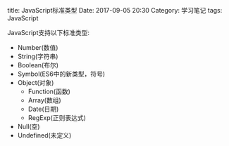 title: JavaScript标准类型
Date: 2017-09-05 20:30
Category: 学习笔记
tags: JavaScript

JavaScript支持以下标准类型:

- Number(数值)
- String(字符串)
- Boolean(布尔)
- Symbol(ES6中的新类型，符号)
- Object(对象)
    - Function(函数)
    - Array(数组)
    - Date(日期)
    - RegExp(正则表达式)
- Null(空)
- Undefined(未定义)

